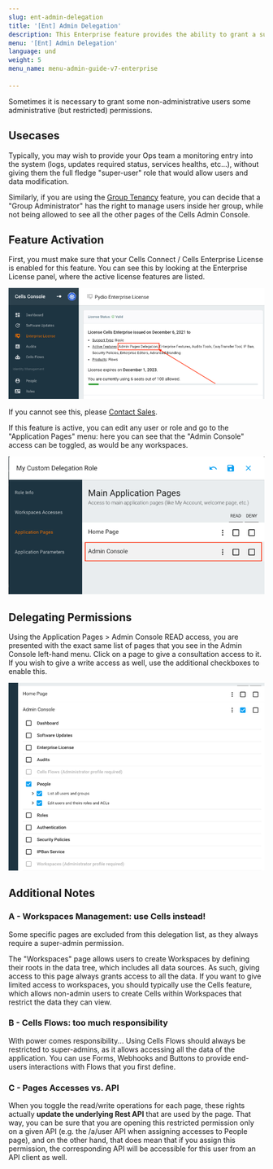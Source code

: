 ```yaml
---
slug: ent-admin-delegation
title: '[Ent] Admin Delegation'
description: This Enterprise feature provides the ability to grant a subset of administrative permissions to non-admin users.
menu: '[Ent] Admin Delegation'
language: und
weight: 5
menu_name: menu-admin-guide-v7-enterprise

---
```

Sometimes it is necessary to grant some non-administrative users some administrative (but restricted) permissions. 

## Usecases

Typically, you may wish to provide your Ops team a monitoring entry into the system (logs, updates required status, services healths, etc...), without giving them the full fledge "super-user" role that would allow users and data modification.

Similarly, if you are using the [Group Tenancy](https://docs.pydio.com/cells-v4/admin-guide/connect-your-users/ent-group-tenancy/) feature, you can decide that a "Group Administrator" has the right to manage users inside her group, while not being allowed to see all the other pages of the Cells Admin Console. 

## Feature Activation

First, you must make sure that your Cells Connect / Cells Enterprise License is enabled for this feature. You can see this by looking at the Enterprise License panel, where the active license features are listed.

![](../images/3_connecting_your_users/admin-delegation/01-delegation-license.png)

If you cannot see this, please [Contact Sales](https://pydio.com/en/contact).

If this feature is active, you can edit any user or role and go to the "Application Pages" menu: here you can see that the "Admin Console" access can be toggled, as would be any workspaces. 

![](../images/3_connecting_your_users/admin-delegation/02-delegation-app-pages.png)

## Delegating Permissions

Using the Application Pages > Admin Console READ access, you are presented with the exact same list of pages that you see in the Admin Console left-hand menu. Click on a page to give a consultation access to it. If you wish to give a write access as well, use the additional checkboxes to enable this. 

![](../images/3_connecting_your_users/admin-delegation/03-delegation-rights.png)

## Additional Notes

### A - Workspaces Management: use Cells instead!

Some specific pages are excluded from this delegation list, as they always require a super-admin permission.

The "Workspaces" page allows users to create Workspaces by defining their roots in the data tree, which includes all data sources. As such, giving access to this page always grants access to all the data. If you want to give limited access to workspaces, you should typically use the Cells feature, which allows non-admin users to create Cells within Workspaces that restrict the data they can view.

### B - Cells Flows: too much responsibility

With power comes responsibility... Using Cells Flows should always be restricted to super-admins, as it allows accessing all the data of the application. You can use Forms, Webhooks and Buttons to provide end-users interactions with Flows that you first define.

### C - Pages Accesses vs. API 

When you toggle the read/write operations for each page, these rights actually **update the underlying Rest API** that are used by the page. That way, you can be sure that you are opening this restricted permission only on a given API (e.g. the /a/user API when assigning accesses to People page), and on the other hand, that does mean that if you assign this permission, the corresponding API will be accessible for this user from an API client as well.
